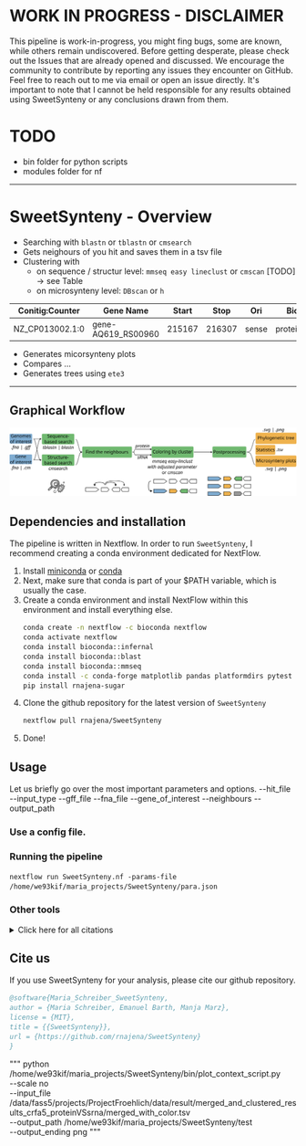 # WORK IN PROGRESS - DISCLAIMER
This pipeline is work-in-progress, you might fing bugs, some are known, while others remain undiscovered. Before getting desperate, please check out the Issues that are already opened and discussed. We encourage the community to contribute by reporting any issues they encounter on GitHub. Feel free to reach out to me via email or open an issue directly. It's important to note that I cannot be held responsible for any results obtained using SweetSynteny or any conclusions drawn from them.

# TODO
- bin folder for python scripts
- modules folder for nf

***
# SweetSynteny - Overview
- Searching with `blastn` or `tblastn` or `cmsearch`
- Gets neighours of you hit and saves them in a tsv file
- Clustering with 
    - on sequence / structur level: `mmseq easy lineclust` or `cmscan` [TODO] -> see Table
    - on microsynteny level: `DBscan` or `h`

| Conitig:Counter | Gene Name          | Start  | Stop   | Ori   | Bio_type       | Color   |
|-----------------|--------------------|--------|--------|-------|----------------|---------|
| NZ_CP013002.1:0 | gene-AQ619_RS00960 | 215167 | 216307 | sense | protein_coding | #FFFFFF |

- Generates micorsynteny plots
- Compares ...
- Generates trees using `ete3`
***

## Graphical Workflow

![Workflow graph](/fig/workflow.png)

## Dependencies and installation
The pipeline is written in Nextflow. In order to run `SweetSynteny`, I recommend creating a conda environment dedicated for NextFlow.
1. Install [miniconda](https://docs.conda.io/projects/miniconda/en/latest/) or [conda]()
2. Next, make sure that conda is part of your $PATH variable, which is usually the case.
3. Create a conda environment and install NextFlow within this environment and install everything else.
    ```bash
    conda create -n nextflow -c bioconda nextflow
    conda activate nextflow
    conda install bioconda::infernal
    conda install bioconda::blast
    conda install bioconda::mmseq
    conda install -c conda-forge matplotlib pandas platformdirs pytest requests seaborn
    pip install rnajena-sugar
    ```
4. Clone the github repository for the latest version of `SweetSynteny`
    ```bash
    nextflow pull rnajena/SweetSynteny
    ```
5.  Done!

## Usage
Let us briefly go over the most important parameters and options. 
--hit_file
--input_type
--gff_file
--fna_file
--gene_of_interest
--neighbours
--output_path

### Use a config file.

### Running the pipeline
`nextflow run SweetSynteny.nf -params-file /home/we93kif/maria_projects/SweetSynteny/para.json`


### Other tools
<details><summary>Click here for all citations</summary>
  * BLAST
  * INFERNAL
  * MMSeqs2:
    * `Steinegger, M., Söding, J. "MMseqs2 enables sensitive protein sequence searching for the analysis of massive data sets". Nat Biotechnol 35, 1026–1028 (2017)`
  * DBscan
  * ETE3
</details>

## Cite us
If you use SweetSynteny for your analysis, please cite our github repository.

```bibtex
@software{Maria_Schreiber_SweetSynteny,
author = {Maria Schreiber, Emanuel Barth, Manja Marz},
license = {MIT},
title = {{SweetSynteny}},
url = {https://github.com/rnajena/SweetSynteny}
}
```




"""
python /home/we93kif/maria_projects/SweetSynteny/bin/plot_context_script.py \
--scale no \
--input_file /data/fass5/projects/ProjectFroehlich/data/result/merged_and_clustered_results_crfa5_proteinVSsrna/merged_with_color.tsv \
--output_path /home/we93kif/maria_projects/SweetSynteny/test \
--output_ending png
"""